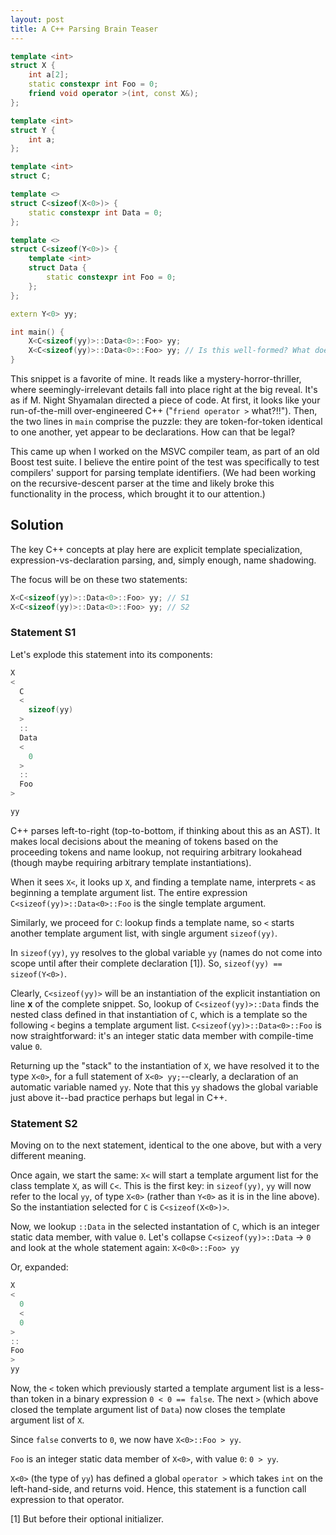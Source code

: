 ```yaml
---
layout: post
title: A C++ Parsing Brain Teaser
---
```


```cpp
template <int>
struct X {
    int a[2];
    static constexpr int Foo = 0;
    friend void operator >(int, const X&);
};

template <int>
struct Y {
    int a;
};

template <int>
struct C;

template <>
struct C<sizeof(X<0>)> {
    static constexpr int Data = 0;
};

template <>
struct C<sizeof(Y<0>)> {
    template <int>
    struct Data {
        static constexpr int Foo = 0;
    };
};

extern Y<0> yy;

int main() {
    X<C<sizeof(yy)>::Data<0>::Foo> yy;
    X<C<sizeof(yy)>::Data<0>::Foo> yy; // Is this well-formed? What does it do?
}
```

This snippet is a favorite of mine.
It reads like a mystery-horror-thriller, where seemingly-irrelevant details fall into place right at the big reveal.
It's as if M. Night Shyamalan directed a piece of code.
At first, it looks like your run-of-the-mill over-engineered C++ ("`friend operator >` what?!!").
Then, the two lines in `main` comprise the puzzle: they are token-for-token identical to one another, yet appear to be declarations.
How can that be legal?

This came up when I worked on the MSVC compiler team, as part of an old Boost test suite.
I believe the entire point of the test was specifically to test compilers' support for parsing template identifiers.
(We had been working on the recursive-descent parser at the time and likely broke this functionality in the process, which brought it to our attention.)

## Solution

The key C++ concepts at play here are explicit template specialization, expression-vs-declaration parsing, and, simply enough, name shadowing.

The focus will be on these two statements:

```cpp
X<C<sizeof(yy)>::Data<0>::Foo> yy; // S1
X<C<sizeof(yy)>::Data<0>::Foo> yy; // S2
```

### Statement S1

Let's explode this statement into its components:

```cpp
X
<
  C
  <
    sizeof(yy)
  >
  ::
  Data
  <
    0
  >
  ::
  Foo
>

yy
```

C++ parses left-to-right (top-to-bottom, if thinking about this as an AST).
It makes local decisions about the meaning of tokens based on the proceeding tokens and name lookup, not requiring arbitrary lookahead (though maybe requiring arbitrary template instantiations).

When it sees `X<`, it looks up `X`, and finding a template name, interprets `<` as beginning a template argument list.
The entire expression `C<sizeof(yy)>::Data<0>::Foo` is the single template argument.

Similarly, we proceed for `C`: lookup finds a template name, so `<` starts another template argument list, with single argument `sizeof(yy)`.

In `sizeof(yy)`, `yy` resolves to the global variable `yy` (names do not come into scope until after their complete declaration [1]). So, `sizeof(yy) == sizeof(Y<0>)`.

Clearly, `C<sizeof(yy)>` will be an instantiation of the explicit instantiation on line **x** of the complete snippet.
So, lookup of `C<sizeof(yy)>::Data` finds the nested class defined in that instantiation of `C`, which is a template so the following `<` begins a template argument list.
`C<sizeof(yy)>::Data<0>::Foo` is now straightforward: it's an integer static data member with compile-time value `0`.

Returning up the "stack" to the instantiation of `X`, we have resolved it to the type `X<0>`, for a full statement of `X<0> yy;`--clearly, a declaration of an automatic variable named `yy`. Note that this `yy` shadows the global variable just above it--bad practice perhaps but legal in C++.

### Statement S2

Moving on to the next statement, identical to the one above, but with a very different meaning.

Once again, we start the same: `X<` will start a template argument list for the class template `X`, as will `C<`.
This is the first key: in `sizeof(yy)`, `yy` will now refer to the local `yy`, of type `X<0>` (rather than `Y<0>` as it is in the line above).
So the instantiation selected for `C` is `C<sizeof(X<0>)>`.

Now, we lookup `::Data` in the selected instantation of `C`, which is an integer static data member, with value `0`.
Let's collapse `C<sizeof(yy)>::Data` -> `0` and look at the whole statement again: `X<0<0>::Foo> yy`

Or, expanded:

```cpp
X
<
  0
  <
  0
>
::
Foo
>
yy
```

Now, the `<` token which previously started a template argument list is a less-than token in a binary expression `0 < 0 == false`.
The next `>` (which above closed the template argument list of `Data`) now closes the template argument list of `X`.

Since `false` converts to `0`, we now have `X<0>::Foo > yy`.

`Foo` is an integer static data member of `X<0>`, with value `0`: `0 > yy`.

`X<0>` (the type of `yy`) has defined a global `operator >` which takes `int` on the left-hand-side, and returns void.
Hence, this statement is a function call expression to that operator.

[1] But before their optional initializer.
